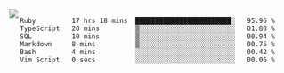 

<a href="https://github.com/anuraghazra/github-readme-stats">
  <img align="left" src="https://github-readme-stats.vercel.app/api?username=kfly8&count_private=true&show_icons=true&theme=calm" />
</a>


<!--START_SECTION:waka-->

```text
Ruby         17 hrs 18 mins  ████████████████████████░   95.96 %
TypeScript   20 mins         ▒░░░░░░░░░░░░░░░░░░░░░░░░   01.88 %
SQL          10 mins         ▒░░░░░░░░░░░░░░░░░░░░░░░░   00.94 %
Markdown     8 mins          ▒░░░░░░░░░░░░░░░░░░░░░░░░   00.75 %
Bash         4 mins          ░░░░░░░░░░░░░░░░░░░░░░░░░   00.42 %
Vim Script   0 secs          ░░░░░░░░░░░░░░░░░░░░░░░░░   00.06 %
```

<!--END_SECTION:waka-->
